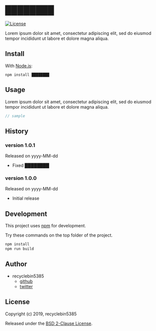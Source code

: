 # ████████

[![License](https://img.shields.io/badge/License-BSD%202--Clause-blue.svg)](https://opensource.org/licenses/BSD-2-Clause)

Lorem ipsum dolor sit amet, consectetur adipiscing elit, sed do eiusmod tempor incididunt ut labore et dolore magna aliqua.

## Install

With [Node.js](http://nodejs.org):

    npm install ████████

## Usage

Lorem ipsum dolor sit amet, consectetur adipiscing elit, sed do eiusmod tempor incididunt ut labore et dolore magna aliqua.

```javascript
// sample
```

## History

### version 1.0.1

Released on yyyy-MM-dd

- Fixed ████████

### version 1.0.0

Released on yyyy-MM-dd

- Initial release


## Development

This project uses [npm](https://www.npmjs.com/) for development.

Try these commands on the top folder of the project.

```sh
npm install
npm run build
```

## Author

 -  recyclebin5385
     - [github](https://github.com/recyclebin5385)
     - [twitter](https://twitter.com/recyclebin5385)

## License

Copyright (c) 2019, recyclebin5385

Released under the [BSD 2-Clause License](LICENSE.txt).
